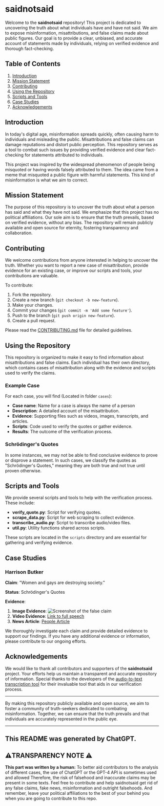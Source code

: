 # saidnotsaid

Welcome to the **saidnotsaid** repository! This project is dedicated to uncovering the truth about what individuals have and have not said. We aim to expose misinformation, misattributions, and false claims made about public figures. Our goal is to provide a clear, unbiased, and accurate account of statements made by individuals, relying on verified evidence and thorough fact-checking.

## Table of Contents

1. [Introduction](#introduction)
2. [Mission Statement](#mission-statement)
3. [Contributing](#contributing)
4. [Using the Repository](#using-the-repository)
5. [Scripts and Tools](#scripts-and-tools)
6. [Case Studies](#case-studies)
7. [Acknowledgements](#acknowledgements)

## Introduction

In today's digital age, misinformation spreads quickly, often causing harm to individuals and misleading the public. Misattributions and false claims can damage reputations and distort public perception. This repository serves as a tool to combat such issues by providing verified evidence and clear fact-checking for statements attributed to individuals.

This project was inspired by the widespread phenomenon of people being misquoted or having words falsely attributed to them. The idea came from a meme that misquoted a public figure with harmful statements. This kind of misinformation is what we aim to correct.

## Mission Statement

The purpose of this repository is to uncover the truth about what a person has said and what they have not said. We emphasize that this project has no political affiliations. Our sole aim is to ensure that the truth prevails, based on verified evidence, without any bias. The repository will remain publicly available and open source for eternity, fostering transparency and collaboration.

## Contributing

We welcome contributions from anyone interested in helping to uncover the truth. Whether you want to report a new case of misattribution, provide evidence for an existing case, or improve our scripts and tools, your contributions are valuable.

To contribute:

1. Fork the repository.
2. Create a new branch (`git checkout -b new-feature`).
3. Make your changes.
4. Commit your changes (`git commit -m 'Add some feature'`).
5. Push to the branch (`git push origin new-feature`).
6. Create a pull request.

Please read the [CONTRIBUTING.md](CONTRIBUTING.md) file for detailed guidelines.

## Using the Repository

This repository is organized to make it easy to find information about misattributions and false claims. Each individual has their own directory, which contains cases of misattribution along with the evidence and scripts used to verify the claims.

### Example Case

For each case, you will find (Located in folder `cases`):
- **Case name**: Name for a case is always the name of a person
- **Description**: A detailed account of the misattribution.
- **Evidence**: Supporting files such as videos, images, transcripts, and articles.
- **Scripts**: Code used to verify the quotes or gather evidence.
- **Results**: The outcome of the verification process.

### Schrödinger's Quotes

In some instances, we may not be able to find conclusive evidence to prove or disprove a statement. In such cases, we classify the quotes as "Schrödinger's Quotes," meaning they are both true and not true until proven otherwise.

## Scripts and Tools

We provide several scripts and tools to help with the verification process. These include:

- **verify_quote.py**: Script for verifying quotes.
- **scrape_data.py**: Script for web scraping to collect evidence.
- **transcribe_audio.py**: Script to transcribe audio/video files.
- **util.py**: Utility functions shared across scripts.

These scripts are located in the `scripts` directory and are essential for gathering and verifying evidence. 

## Case Studies

### Harrison Butker

**Claim**: "Women and gays are destroying society."

**Status**: Schrödinger's Quotes

**Evidence**:
1. **Image Evidence**: ![Screenshot of the false claim](docs/images/harrison_butker_case1.png)
2. **Video Evidence**: [Link to full speech](https://www.youtube.com/watch?v=-JS7RIKSaCc)
3. **News Article**: [People Article](https://people.com/harrison-butker-nfl-does-not-share-views-in-graduation-speech-8649229)

We thoroughly investigate each claim and provide detailed evidence to support our findings. If you have any additional evidence or information, please contribute to our ongoing efforts.

## Acknowledgements

We would like to thank all contributors and supporters of the **saidnotsaid** project. Your efforts help us maintain a transparent and accurate repository of information. Special thanks to the developers of the [audio-to-text transcription tool](https://github.com/javedali99/audio-to-text-transcription) for their invaluable tool that aids in our verification process.

---

By making this repository publicly available and open source, we aim to foster a community of truth-seekers dedicated to combating misinformation. Together, we can ensure that the truth prevails and that individuals are accurately represented in the public eye.

---



This README was generated by ChatGPT.
----

## ⚠️TRANSPARENCY NOTE ⚠️
**This part was written by a human:** To better aid contributors to the analysis of different cases, the use of ChatGPT or the GPT-4 API is sometimes used and allowed
Therefore, the risk of falsehood and inaccurate claims may be present in some texts. 
Feel free to contribute and help saidnotsaid get rid of any false claims, fake news, misinformation and outright falsehoods.
And remember, leave your political affiliations to the best of your behind you when you are going to contribute to this repo. 